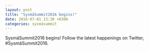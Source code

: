 ```yaml
---
layout: post
title: "SysmäSummit2016 begins!"
date: 2016-07-01 13:30 +0300
categories: sysmäsummit
---
```


SysmäSummit2016 begins! Follow the latest happenings on Twitter, #SysmäSummit2016.
